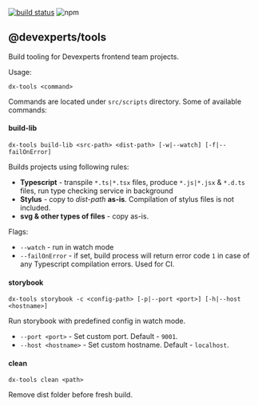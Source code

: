 [![build status](https://img.shields.io/travis/devexperts/dx-platform/master.svg?style=flat-square)](https://travis-ci.org/devexperts/dx-platform) ![npm](https://img.shields.io/npm/v/@devexperts/tools.svg?style=flat-square) 
## @devexperts/tools
Build tooling for Devexperts frontend team projects. 

Usage:
```
dx-tools <command>
```
Commands are located under `src/scripts` directory. Some of available commands:
#### build-lib
```
dx-tools build-lib <src-path> <dist-path> [-w|--watch] [-f|--failOnError]
```
Builds projects using following rules:
* __Typescript__ - transpile `*.ts|*.tsx` files, produce `*.js|*.jsx` & `*.d.ts` files, run type checking service in background
* __Stylus__ - copy to _dist-path_ __as-is__. Compilation of stylus files is not included.
* __svg & other types of files__ - copy as-is.

Flags:
* `--watch` - run in watch mode
* `--failOnError` - if set, build process will return error code `1` in case of any Typescript compilation errors. Used for CI.
#### storybook
```
dx-tools storybook -c <config-path> [-p|--port <port>] [-h|--host <hostname>]
```
Run storybook with predefined config in watch mode.
* `--port <port>` - Set custom port. Default - `9001`.
* `--host <hostname>` - Set custom hostname. Default - `localhost`.
#### clean
```
dx-tools clean <path>
```
Remove dist folder before fresh build.
